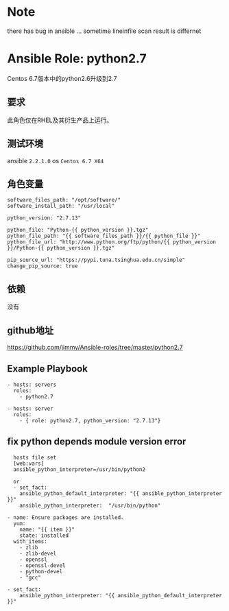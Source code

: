 # Note
there has bug in ansible ... sometime  lineinfile scan result is differnet

# Ansible Role: python2.7

Centos 6.7版本中的python2.6升级到2.7

## 要求

此角色仅在RHEL及其衍生产品上运行。

## 测试环境

ansible `2.2.1.0`
os `Centos 6.7 X64`

## 角色变量
    software_files_path: "/opt/software/"
    software_install_path: "/usr/local"

    python_version: "2.7.13"

    python_file: "Python-{{ python_version }}.tgz"
    python_file_path: "{{ software_files_path }}/{{ python_file }}"
    python_file_url: "http://www.python.org/ftp/python/{{ python_version }}/Python-{{ python_version }}.tgz"

    pip_source_url: "https://pypi.tuna.tsinghua.edu.cn/simple"
    change_pip_source: true


## 依赖

没有

## github地址
https://github.com/jimmy/Ansible-roles/tree/master/python2.7

## Example Playbook

    - hosts: servers
      roles:
        - python2.7
        
    - hosts: server
      roles:
        - { role: python2.7, python_version: "2.7.13"}


## fix python depends module version error
```
  hosts file set
  [web:vars]
  ansible_python_interpreter=/usr/bin/python2

  or
  - set_fact:
    ansible_python_default_interpreter: "{{ ansible_python_interpreter }}"
    ansible_python_interpreter:  "/usr/bin/python"

- name: Ensure packages are installed.
  yum:
    name: "{{ item }}"
    state: installed
  with_items:
    - zlib
    - zlib-devel
    - openssl
    - openssl-devel
    - python-devel
    - "gcc"

- set_fact:
    ansible_python_interpreter: "{{ ansible_python_default_interpreter }}"


```
